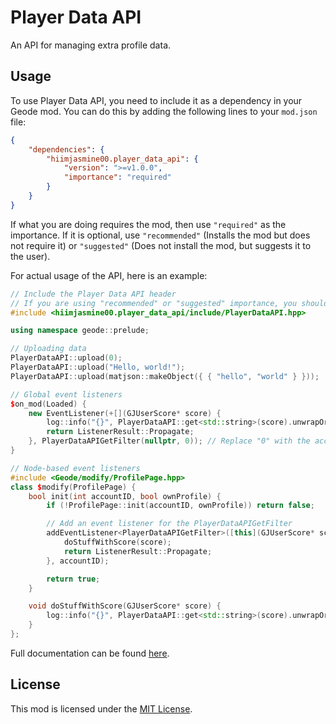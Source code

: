 # Player Data API
An API for managing extra profile data.

## Usage
To use Player Data API, you need to include it as a dependency in your Geode mod. You can do this by adding the following lines to your `mod.json` file:
```json
{
    "dependencies": {
        "hiimjasmine00.player_data_api": {
            "version": ">=v1.0.0",
            "importance": "required"
        }
    }
}
```
If what you are doing requires the mod, then use `"required"` as the importance. If it is optional, use `"recommended"` (Installs the mod but does not require it) or `"suggested"` (Does not install the mod, but suggests it to the user).

For actual usage of the API, here is an example:
```cpp
// Include the Player Data API header
// If you are using "recommended" or "suggested" importance, you should define the macro `PLAYER_DATA_API_EVENTS` before including the header
#include <hiimjasmine00.player_data_api/include/PlayerDataAPI.hpp>

using namespace geode::prelude;

// Uploading data
PlayerDataAPI::upload(0);
PlayerDataAPI::upload("Hello, world!");
PlayerDataAPI::upload(matjson::makeObject({ { "hello", "world" } }));

// Global event listeners
$on_mod(Loaded) {
    new EventListener(+[](GJUserScore* score) {
        log::info("{}", PlayerDataAPI::get<std::string>(score).unwrapOr("")); // Leave template empty for a matjson::Value
        return ListenerResult::Propagate;
    }, PlayerDataAPIGetFilter(nullptr, 0)); // Replace "0" with the account ID you want to filter by
}

// Node-based event listeners
#include <Geode/modify/ProfilePage.hpp>
class $modify(ProfilePage) {
    bool init(int accountID, bool ownProfile) {
        if (!ProfilePage::init(accountID, ownProfile)) return false;

        // Add an event listener for the PlayerDataAPIGetFilter
        addEventListener<PlayerDataAPIGetFilter>([this](GJUserScore* score) {
            doStuffWithScore(score);
            return ListenerResult::Propagate;
        }, accountID);

        return true;
    }

    void doStuffWithScore(GJUserScore* score) {
        log::info("{}", PlayerDataAPI::get<std::string>(score).unwrapOr("")); // Leave template empty for a matjson::Value
    }
};
```
Full documentation can be found [here](https://github.com/hiimjasmine00/PlayerDataAPI/blob/main/include/PlayerDataAPI.hpp).

## License
This mod is licensed under the [MIT License](./LICENSE).